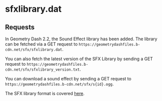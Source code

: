# sfxlibrary.dat 

## Requests

In Geometry Dash 2.2, the Sound Effect library has been added. The library can be fetched via a GET request to `https://geometrydashfiles.b-cdn.net/sfx/sfxlibrary.dat`.

You can also fetch the latest version of the SFX Library by sending a GET request to `https://geometrydashfiles.b-cdn.net/sfx/sfxlibrary_version.txt`.

You can download a sound effect by sending a GET request to `https://geometrydashfiles.b-cdn.net/sfx/s{id}.ogg`.

The SFX library format is covered [here](/resources/client/sfxlibrary.md).
